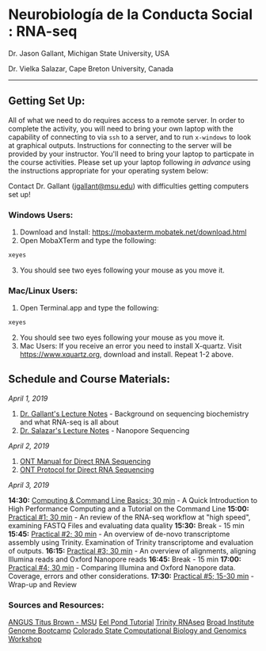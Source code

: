# Neurobiología de la Conducta Social : RNA-seq
Dr. Jason Gallant, Michigan State University, USA

Dr. Vielka Salazar, Cape Breton University, Canada
****

## Getting Set Up:
All of what we need to do requires access to a remote server.  In order to complete the activity, you will need to bring your own laptop with the capability of connecting to via `ssh` to a server, and to run `x-windows` to look at graphical outputs.  Instructions for connecting to the server will be provided by your instructor.  You'll need to bring your laptop to particpate in the course activities.  Please set up your laptop following *in advance* using the instructions appropriate for your operating system below:

Contact Dr. Gallant (jgallant@msu.edu) with difficulties getting computers set up!

### Windows Users:
1. Download and Install:
https://mobaxterm.mobatek.net/download.html
2. Open MobaXTerm and type the following:
```bash
xeyes
```
3. You should see two eyes following your mouse as you move it.

### Mac/Linux Users:
1. Open Terminal.app and type the following:
```bash
xeyes
```
2. You should see two eyes following your mouse as you move it.
3. Mac Users: If you receive an error you need to install X-quartz.  Visit https://www.xquartz.org, download and install.  Repeat 1-2 above.

## Schedule and Course Materials:
*April 1, 2019*
1. [Dr. Gallant's Lecture Notes](introduction.md) - Background on sequencing biochemistry and what RNA-seq is all about
2. [Dr. Salazar's Lecture Notes]() - Nanopore Sequencing

*April 2, 2019*
1. [ONT Manual for Direct RNA Sequencing](direct-rna-sequencing-sqk-rna002-DRS_9080_v2_revB_22Nov2018.pdf)
2. [ONT Protocol for Direct RNA Sequencing](SQK-RNA002_protocol.pdf)

*April 3, 2019*

**14:30:** [Computing & Command Line Basics; 30 min](computing.md) - A Quick Introduction to High Performance Computing and a Tutorial on the Command Line
**15:00:** [Practical #1; 30 min](reads_and_qc.md) - An review of the RNA-seq workflow at "high speed", examining FASTQ Files and evaluating data quality
**15:30:**  Break - 15 min
**15:45:** [Practical #2; 30 min](transcriptome_assembly.md) - An overview of de-novo transcriptome assembly using Trinity.  Examination of Trinity transcriptome and evaluation of outputs.
**16:15:** [Practical #3; 30 min](read_alignment.md) - An overview of alignments, aligning Illumina reads and Oxford Nanopore reads
**16:45:** Break - 15 min
**17:00:** [Practical #4; 30 min](nanopore_vs_illumina.md) - Comparing Illumina and Oxford Nanopore data.  Coverage, errors and other considerations.
**17:30:** [Practical #5; 15-30 min](wrap-up.md) - Wrap-up and Review

### Sources and Resources:
[ANGUS Titus Brown - MSU](http://ged.msu.edu/angus/index.html)
[Eel Pond Tutorial](https://khmer-protocols.readthedocs.org/en/v0.8.4/mrnaseq/index.html)
[Trinity RNAseq](http://trinityrnaseq.sourceforge.net)
[Broad Institute Genome Bootcamp](http://www.broadinstitute.org/scientific-community/science/platforms/genome-sequencing/broadillumina-genome-analyzer-boot-camp)
[Colorado State Computational Biology and Genomics Workshop](https://dbsloan.github.io/TS2018/)
